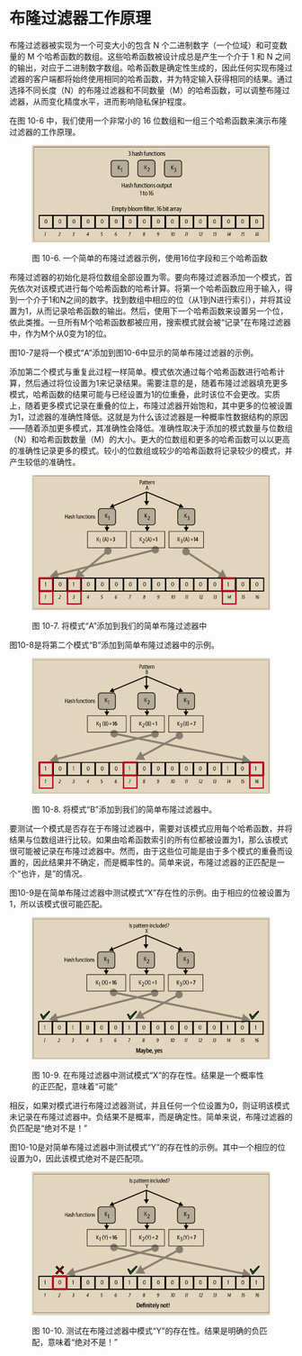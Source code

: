 # 布隆过滤器工作原理

布隆过滤器被实现为一个可变大小的包含 N 个二进制数字（一个位域）和可变数量的 M 个哈希函数的数组。这些哈希函数被设计成总是产生一个介于 1 和 N 之间的输出，对应于二进制数字数组。哈希函数是确定性生成的，因此任何实现布隆过滤器的客户端都将始终使用相同的哈希函数，并为特定输入获得相同的结果。通过选择不同长度（N）的布隆过滤器和不同数量（M）的哈希函数，可以调整布隆过滤器，从而变化精度水平，进而影响隐私保护程度。

在图 10-6 中，我们使用一个非常小的 16 位数组和一组三个哈希函数来演示布隆过滤器的工作原理。

<figure><img src="../../.gitbook/assets/10.6.png" alt=""><figcaption><p>图 10-6.   一个简单的布隆过滤器示例，使用16位字段和三个哈希函数</p></figcaption></figure>

布隆过滤器的初始化是将位数组全部设置为零。要向布隆过滤器添加一个模式，首先依次对该模式进行每个哈希函数的哈希计算。将第一个哈希函数应用于输入，得到一个介于1和N之间的数字。找到数组中相应的位（从1到N进行索引），并将其设置为1，从而记录哈希函数的输出。然后，使用下一个哈希函数来设置另一个位，依此类推。一旦所有M个哈希函数都被应用，搜索模式就会被“记录”在布隆过滤器中，作为M个从0变为1的位。

图10-7是将一个模式“A”添加到图10-6中显示的简单布隆过滤器的示例。

添加第二个模式与重复此过程一样简单。模式依次通过每个哈希函数进行哈希计算，然后通过将位设置为1来记录结果。需要注意的是，随着布隆过滤器填充更多模式，哈希函数的结果可能与已经设置为1的位重叠，此时该位不会更改。实质上，随着更多模式记录在重叠的位上，布隆过滤器开始饱和，其中更多的位被设置为1，过滤器的准确性降低。这就是为什么该过滤器是一种概率性数据结构的原因——随着添加更多模式，其准确性会降低。准确性取决于添加的模式数量与位数组（N）和哈希函数数量（M）的大小。更大的位数组和更多的哈希函数可以以更高的准确性记录更多的模式。较小的位数组或较少的哈希函数将记录较少的模式，并产生较低的准确性。

<figure><img src="../../.gitbook/assets/10.7.png" alt=""><figcaption><p>图 10-7.  将模式“A”添加到我们的简单布隆过滤器中</p></figcaption></figure>

图10-8是将第二个模式“B”添加到简单布隆过滤器中的示例。

<figure><img src="../../.gitbook/assets/10.8.png" alt=""><figcaption><p>图 10-8.  将模式“B”添加到我们的简单布隆过滤器中。</p></figcaption></figure>

 要测试一个模式是否存在于布隆过滤器中，需要对该模式应用每个哈希函数，并将结果与位数组进行比较。如果由哈希函数索引的所有位都被设置为1，那么该模式很可能被记录在布隆过滤器中。然而，由于这些位可能是由于多个模式的重叠而设置的，因此结果并不确定，而是概率性的。简单来说，布隆过滤器的正匹配是一个“也许，是”的情况。

图10-9是在简单布隆过滤器中测试模式“X”存在性的示例。由于相应的位被设置为1，所以该模式很可能匹配。

<figure><img src="../../.gitbook/assets/10.9.png" alt=""><figcaption><p>图 10-9. 在布隆过滤器中测试模式“X”的存在性。结果是一个概率性的正匹配，意味着“可能”</p></figcaption></figure>

相反，如果对模式进行布隆过滤器测试，并且任何一个位设置为0，则证明该模式未记录在布隆过滤器中。负结果不是概率，而是确定性。简单来说，布隆过滤器的负匹配是“绝对不是！”&#x20;

图10-10是对简单布隆过滤器中测试模式“Y”的存在性的示例。其中一个相应的位设置为0，因此该模式绝对不是匹配项。

<figure><img src="../../.gitbook/assets/10.10.png" alt=""><figcaption><p>图 10-10.  测试在布隆过滤器中模式“Y”的存在性。结果是明确的负匹配，意味着“绝对不是！”</p></figcaption></figure>

